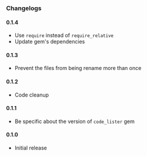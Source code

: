 ### Changelogs

#### 0.1.4

- Use `require` instead of `require_relative`
- Update gem's dependencies

#### 0.1.3

- Prevent the files from being rename more than once

#### 0.1.2

- Code cleanup

#### 0.1.1

- Be specific about the version of `code_lister` gem

#### 0.1.0

- Initial release
